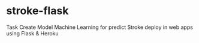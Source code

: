 # stroke-flask
Task Create Model Machine Learning for predict Stroke deploy in web apps using Flask & Heroku
